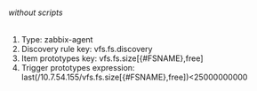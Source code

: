 ###### without scripts 

1. Type: zabbix-agent
2. Discovery rule key: vfs.fs.discovery
3. Item prototypes key: vfs.fs.size[{#FSNAME},free]
4. Trigger prototypes expression: last(/10.7.54.155/vfs.fs.size[{#FSNAME},free])<25000000000